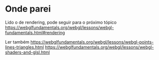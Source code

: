 # Onde parei

Lido o de rendering, pode seguir para o próximo tópico
https://webglfundamentals.org/webgl/lessons/webgl-fundamentals.html#rendering

Ler também
https://webglfundamentals.org/webgl/lessons/webgl-points-lines-triangles.html
https://webglfundamentals.org/webgl/lessons/webgl-shaders-and-glsl.html